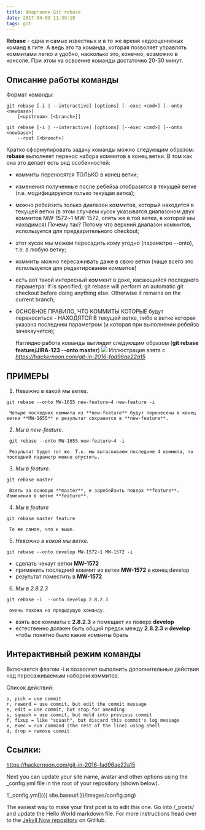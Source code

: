 ```yaml
---
title: Шпаргалки Git rebase
date: 2017-04-09 11:39:18
tags: git
---
```

**Rebase** - одна и самых известных и в то же время недооценненых команд в гите. А ведь это та команда, которая позволяет управлять коммитами легко и удобно, насколько это, конечно, возможно в консоле. При этом на освоение команды достаточно 20-30 минут. 

## Описание работы команды
Формат команды:
```
git rebase [-i | --interactive] [options] [--exec <cmd>] [--onto <newbase>]	
    [<upstream> [<branch>]]

git rebase [-i | --interactive] [options] [--exec <cmd>] [--onto <newbase>]
	--root [<branch>]
```

Кратко сформулировать задачу команды можно следующим образом: **rebase** выполняет перенос набора коммитов в конец ветки. В том как она это делает есть ряд особенностей: 

- коммиты переносятся ТОЛЬКО в конец ветки;
- изменения полученные после ребейза отобразятся в текущей ветке (т.е. модифицируется только текущая ветка);
- можно ребейзить только диапазон коммитов, который находится в текущей ветки (в этом случаем кусок указыватся диапазоном двух коммитов MW-1572~1 MW-1572, опять же в той ветки, в которой мы находимся) Почему так? Потому что верхний диапазон коммитов, используется для предварительного checkout;
- этот кусок мы можем пересадить кому угодно (параметро --onto), т.е. в любую ветку;
- коммиты можно пересаживать даже в свою ветки (чаще всего это используется для редактирования коммитов)
- есть вот такой интересный коммент в доке, касающийся последнего параметра: If <branch> is specified, git rebase will perform an automatic git checkout <branch> before doing anything else. Otherwise it remains on the current branch;
- ОСНОВНОЕ ПРАВИЛО, ЧТО КОММИТЫ КОТОРЫЕ будут переноситься - НАХОДЯТСЯ В текущей ветке, либо в ветке которая указана последним параметром (и которая при выполнении ребейза зачекаучится);

    Наглядно работа команды выглядит следующим образом (__git rebase feature/JIRA-123 --onto master__)
![](/img/git-rebase-process.gif)
Иллюстрация взята с _https://hackernoon.com/git-in-2016-fad96ae22a15_

## ПРИМЕРЫ

1. Неважно в какой мы ветке.
```
git rebase --onto MW-1655 new-feature~4 new-feature -i
```
     Четыре последних коммита из **new-feature** будут перенесены в конец ветки **MW-1655** и результат сохранится в **new-feature**.

2. _Мы в new-feature._
```
 git rebase --onto MW-1655 new-feature~4 -i
```
     Результат будет тот же. Т.к. мы вытаскиваем последние 4 коммита, то последний параметр можно опустить.

3. _Мы в feature._
```
git rebase master
```
     Взять за основую **master**, и заребейзить поверх **feature**. Изменения в ветке **feature**.

4. _Мы в feature_
```
git rebase master feature
```
     То же самое, что и выше.

5. _Неважно в какой мы ветке._
```
git rebase --onto develop MW-1572~1 MW-1572 -i
```
- сделать чекаут ветки **MW-1572**
- применить последний коммит из ветки **MW-1572** в конец develop
- результат поместить в **MW-1572**

6. _Мы в 2.8.2.3_
```
git rebase -i  --onto develop 2.8.2.3
```
     очень похожа на предыдущую команду.

- взять все коммиты с **2.8.2.3** и помещает их поверх **develop**
- естественно должен быть общий предок между **2.8.2.3** и **develop** чтобы понятно было какие коммиты брать
     
## Интерактивный режим команды

Включается флагом -i и позволяет выполнить дополнительные действия над пересаживаемым набором коммитов. 

Список действий:
```
p, pick = use commit
r, reword = use commit, but edit the commit message
e, edit = use commit, but stop for amending
s, squash = use commit, but meld into previous commit
f, fixup = like "squash", but discard this commit's log message
x, exec = run command (the rest of the line) using shell
d, drop = remove commit
```

## Ссылки:
https://hackernoon.com/git-in-2016-fad96ae22a15



Next you can update your site name, avatar and other options using the _config.yml file in the root of your repository (shown below).

![_config.yml]({{ site.baseurl }}/images/config.png)

The easiest way to make your first post is to edit this one. Go into /_posts/ and update the Hello World markdown file. For more instructions head over to the [Jekyll Now repository](https://github.com/barryclark/jekyll-now) on GitHub.

